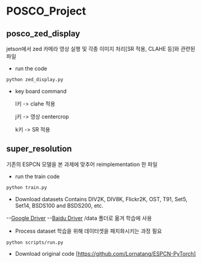 # POSCO_Project



## posco_zed_display

jetson에서 zed 카메라 영상 실행 및 각종 이미지 처리[SR 적용, CLAHE 등]와 관련된 파일

- run the code 
```bash
python zed_display.py
```

- key board command

    l키 -> clahe 적용

    j키 -> 영상 centercrop

    k키 -> SR 적용



## super_resolution
기존의 ESPCN 모델을 본 과제에 맞추어 reimplementation 한 파일

- run the train code 
```bash
python train.py
```


- Download datasets
    Contains DIV2K, DIV8K, Flickr2K, OST, T91, Set5, Set14, BSDS100 and BSDS200, etc.

--[Google Driver](https://drive.google.com/drive/folders/1A6lzGeQrFMxPqJehK9s37ce-tPDj20mD?usp=sharing)
--[Baidu Driver](https://pan.baidu.com/s/1o-8Ty_7q6DiS3ykLU09IVg?pwd=llot)
    /data 폴더로 옮겨 학습에 사용

- Process dataset
    학습을 위해 데이터셋을 패치화시키는 과정 필요
   
```bash
python scripts/run.py
```

-  Download original code
    [https://github.com/Lornatang/ESPCN-PyTorch]


